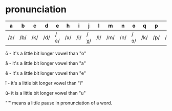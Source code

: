# pronunciation

a|b|c|d|e|h|i|j|l|m|n|o|q|p|s|t|u|x|z
--|--|--|--|--|--|--|--|--|--|--|--|--|--|--|--|--|--|--
/a/|/b/|/k/|/d/|/ɛ/|/x/|/i/|/χ/|/l/|/m/|/n/|/ɔ/|/k/|/p/|/s/|/t/|/u/|/ʃ/|/t͡s/

ō - it's a little bit longer vowel than "o"

ā - it's a little bit longer vowel than "a"

ē - it's a little bit longer vowel than "e"

ī - it's a little bit longer vowel than "i"

ū- it is a little bit longer vowel than "u"

"'" means a little pause in pronunciation of a word.
